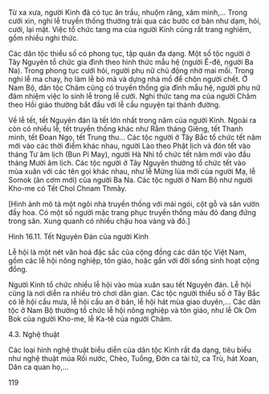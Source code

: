 Từ xa xưa, người Kinh đã có tục ăn trầu, nhuộm răng, xăm mình,... Trong cưới xin, nghi lễ truyền thống thường trải qua các bước cơ bản như dạm, hỏi, cưới, lại mặt. Việc tổ chức tang ma của người Kinh cũng rất trang nghiêm, gồm nhiều nghi thức.

Các dân tộc thiểu số có phong tục, tập quán đa dạng. Một số tộc người ở Tây Nguyên tổ chức gia đình theo hình thức mẫu hệ (người Ê-đê, người Ba Na). Trong phong tục cưới hỏi, người phụ nữ chủ động nhờ mai mối. Trong nghi lễ ma chay, họ làm lễ bỏ mả và dựng nhà mồ để chôn người chết. Ở Nam Bộ, dân tộc Chăm cũng có truyền thống gia đình mẫu hệ, người phụ nữ đảm nhiệm việc lo sinh lễ trong lễ cưới. Nghi thức tang ma của người Chăm theo Hồi giáo thường bắt đầu với lễ cầu nguyện tại thánh đường.

Về lễ tết, tết Nguyên đán là tết lớn nhất trong năm của người Kinh. Ngoài ra còn có nhiều lễ, tết truyền thống khác như Rằm tháng Giêng, tết Thanh minh, tết Đoan Ngọ, tết Trung thu... Các tộc người ở Tây Bắc tổ chức tết năm mới vào các thời điểm khác nhau, người Lào theo Phật lịch và đón tết vào tháng Tư âm lịch (Bun Pi May), người Hà Nhì tổ chức tết năm mới vào đầu tháng Mười âm lịch. Các tộc người ở Tây Nguyên thường tổ chức tết vào mùa xuân với các tên gọi khác nhau, như lễ Mừng lúa mới của người Mạ, lễ Somok (ăn cơm mới) của người Ba Na. Các tộc người ở Nam Bộ như người Kho-me có Tết Chol Chnam Thmây.

[Hình ảnh mô tả một ngôi nhà truyền thống với mái ngói, cột gỗ và sân vườn đầy hoa. Có một số người mặc trang phục truyền thống màu đỏ đang đứng trong sân. Xung quanh có nhiều chậu hoa vàng và đỏ.]

Hình 16.11. Tết Nguyên Đán của người Kinh

Lễ hội là một nét văn hoá đặc sắc của cộng đồng các dân tộc Việt Nam, gồm các lễ hội nông nghiệp, tôn giáo, hoặc gắn với đời sống sinh hoạt cộng đồng.

Người Kinh tổ chức nhiều lễ hội vào mùa xuân sau tết Nguyên đán. Lễ hội cũng là nơi diễn ra nhiều trò chơi dân gian. Các tộc người thiểu số ở Tây Bắc có lễ hội cầu mưa, lễ hội cầu an ở bản, lễ hội hát mùa giao duyên,... Các dân tộc ở Nam Bộ thường tổ chức lễ hội nông nghiệp và tôn giáo, như lễ Ok Om Bok của người Kho-me, lễ Ka-tê của người Chăm.

4.3. Nghệ thuật

Các loại hình nghệ thuật biểu diễn của dân tộc Kinh rất đa dạng, tiêu biểu như nghệ thuật múa Rối nước, Chèo, Tuồng, Đờn ca tài tử, ca Trù, hát Xoan, Dân ca quan họ,...

119